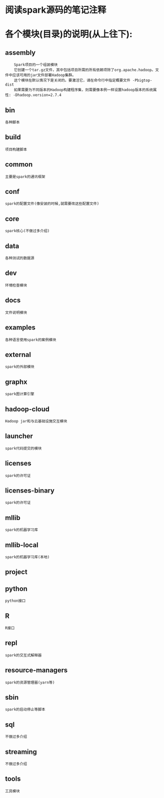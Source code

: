 # 阅读spark源码的笔记注释

# 各个模块(目录)的说明(从上往下):
## assembly
        Spark项目的一个组装模块
        它创建一个tar.gz文件，其中包括项目所需的所有依赖项除了org.apache.hadoop。文件中应该可用的jar文件部署Hadoop集群。
        这个模块在默认情况下是关闭的。要激活它，请在命令行中指定概要文件 -Pbigtop-dist
        如果需要为不同版本的Hadoop构建程序集，则需要像本例一样设置hadoop版本的系统属性: -Dhadoop.version=2.7.4
## bin
    各种脚本
## build
    项目构建脚本
## common
    主要是spark的通讯框架
## conf
    spark的配置文件(像安装的时候,就需要改这些配置文件)
## core
    spark核心(不做过多介绍)
## data
    各种测试的数据源
## dev
    环境检查模块
## docs
    文件说明模块
## examples
    各种语言使用spark的案例模块
## external
    spark的外部模块
## graphx
    spark图计算引擎
## hadoop-cloud
    Hadoop jar和与云基础设施交互模块
## launcher
    spark代码提交的模块 
## licenses
    spark的许可证
## licenses-binary
    spark的许可证
## mllib
    spark的机器学习库
## mllib-local
    spark的机器学习库(本地)
## project
    
## python
    python接口
## R
    R接口
## repl
    spark的交互式解释器
## resource-managers
    spark的资源管理器(yarn等)
## sbin
    spark的启动停止等脚本
## sql
    不做过多介绍
## streaming
    不做过多介绍
## tools
    工具模块
